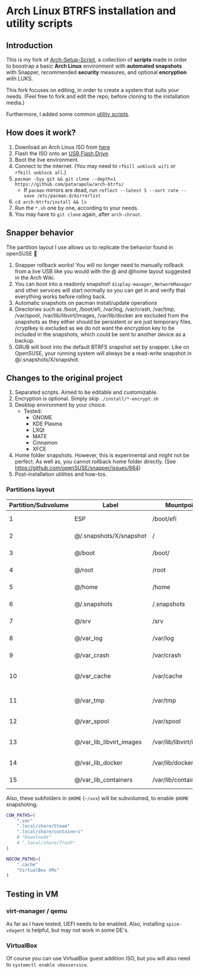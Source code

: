 # Arch Linux BTRFS installation and utility scripts

## Introduction

This is my fork of [Arch-Setup-Script](https://github.com/tommytran732/Arch-Setup-Script), a collection of **scripts** made in order to boostrap a basic **Arch Linux** environment with **automated snapshots** with Snapper, recommended **security** measures, and optional **encryption** with LUKS.

This fork focuses on editing, in order to create a system that suits your needs. (Feel free to fork and edit the repo; before cloning to the installation media.)

Furthermore, I added some common [utility scripts](/utils/).

## How does it work?

1. Download an Arch Linux ISO from [here](https://archlinux.org/download/)
2. Flash the ISO onto an [USB Flash Drive](https://wiki.archlinux.org/index.php/USB_flash_installation_medium).
3. Boot the live environment.
4. Connect to the internet. (You may need to `rfkill unblock wifi` or `rfkill unblock all`.)
5. `pacman -Syy git && git clone --depth=1 https://github.com/patarapolw/arch-btrfs/`
   - If `pacman` mirrors are dead, run `reflect --latest 5 --sort rate --save /etc/pacman.d/mirrorlist`
6. `cd arch-btrfs/install && ls`
7. Run the `*.sh` one by one, according to your needs.
8. You may have to `git clone` again, after `arch-chroot`.

## Snapper behavior

The partition layout I use allows us to replicate the behavior found in openSUSE 🦎

1. Snapper rollback <number> works! You will no longer need to manually rollback from a live USB like you would with the @ and @home layout suggested in the Arch Wiki.
2. You can boot into a readonly snapshot! `display-manager`, `NetworkManager` and other services will start normally so you can get in and verify that everything works before rolling back.
3. Automatic snapshots on pacman install/update operations
4. Directories such as /boot, /boot/efi, /var/log, /var/crash, /var/tmp, /var/spool, /var/lib/libvirt/images, /var/lib/docker are excluded from the snapshots as they either should be persistent or are just temporary files. /cryptkey is excluded as we do not want the encryption key to be included in the snapshots, which could be sent to another device as a backup.
5. GRUB will boot into the default BTRFS snapshot set by snapper. Like on OpenSUSE, your running system will always be a read-write snapshot in @/.snapshots/X/snapshot. 

## Changes to the original project

1. Separated scripts. Aimed to be editable and customizable.
2. Encryption is optional. Simply skip `./install/*-encrypt.sh`
3. Desktop environment by your choice.
   - Tested:
     - GNOME
     - KDE Plasma
     - LXQt
     - MATE
     - Cinnamon
     - XFCE
4. Home folder snapshots. However, this is experimental and might not be perfect. As well as, you cannot rollback home folder directly. (See https://github.com/openSUSE/snapper/issues/664)
5.  Post-installation utilities and how-tos.

### Partitions layout 

| Partition/Subvolume | Label                        | Mountpoint               | Notes                       |
|---------------------|------------------------------|--------------------------|-----------------------------|
| 1                   | ESP                          | /boot/efi                | Unencrypted FAT32           |
| 2                   | @/.snapshots/X/snapshot      | /                        | Encrypted BTRFS             |
| 3                   | @/boot                       | /boot/                   | Encrypted BTRFS             |
| 4                   | @/root                       | /root                    | Encrypted BTRFS             |
| 5                   | @/home                       | /home                    | Encrypted BTRFS             |
| 6                   | @/.snapshots                 | /.snapshots              | Encrypted BTRFS             |
| 7                   | @/srv                        | /srv                     | Encrypted BTRFS             |
| 8                   | @/var_log                    | /var/log                 | Encrypted BTRFS             |
| 9                   | @/var_crash                  | /var/crash               | Encrypted BTRFS             |
| 10                  | @/var_cache                  | /var/cache               | Encrypted BTRFS (nodatacow) |
| 11                  | @/var_tmp                    | /var/tmp                 | Encrypted BTRFS (nodatacow) |
| 12                  | @/var_spool                  | /var/spool               | Encrypted BTRFS             |
| 13                  | @/var_lib_libvirt_images     | /var/lib/libvirt/images  | Encrypted BTRFS (nodatacow) |
| 14                  | @/var_lib_docker             | /var/lib/docker          | Encrypted BTRFS             |
| 15                  | @/var_lib_containers         | /var/lib/containers      | Encrypted BTRFS             |

Also, these subfolders in `$HOME` (`~/xxx`) will be subvolumed, to enable `$HOME` snapshoting.

```sh
COW_PATHS=(
    ".var"
    ".local/share/Steam"
    ".local/share/containers"
    # "Downloads"
    # ".local/share/Trash"
)

NOCOW_PATHS=(
    ".cache"
    "VirtualBox VMs"
)
```

## Testing in VM

### virt-manager / qemu

As far as I have tested, UEFI needs to be enabled. Also, installing `spice-vdagent` is helpful, but may not work in some DE's.

### VirtualBox

Of course you can use VirtualBox guest addition ISO, but you will also need to `systemctl enable vboxservice`.
